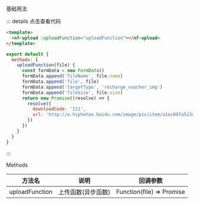 基础用法

::: details 点击查看代码

```html
<template>
  <nf-upload :uploadFunction="uploadFunction"></nf-upload>
</template>
```

```js
export default {
  methods: {
    uploadFunction(file) {
      const formData = new FormData()
      formData.append('fileName', file.name)
      formData.append('file', file)
      formData.append('targetType', 'recharge_voucher_img')
      formData.append('fileSize', file.size)
      return new Promise((resolve) => {
        resolve({
          downloadCode: '111',
          url: 'http://e.hiphotos.baidu.com/image/pic/item/a1ec08fa513d2697e542494057fbb2fb4316d81e.jpg'
        })
      })
    }
  }
}
```

:::

Methods

方法名|说明|回调参数
--|--|--
uploadFunction|上传函数(异步函数)|Function(file) => Promise
